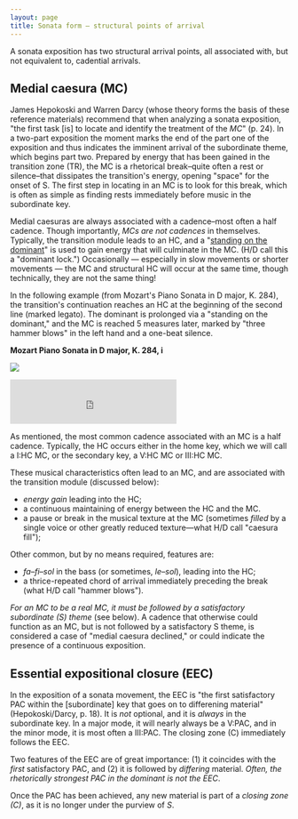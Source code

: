 ```yaml
---
layout: page
title: Sonata form – structural points of arrival
---
```


A sonata exposition has two structural arrival points, all associated with, but not equivalent to, cadential arrivals.

## Medial caesura (MC)

James Hepokoski and Warren Darcy (whose theory forms the basis of these reference materials) recommend that when analyzing a sonata exposition, "the first task [is] to locate and identify the treatment of the _MC_" (p. 24). In a two-part exposition the moment marks the end of the part one of the exposition and thus indicates the imminent arrival of the subordinate theme, which begins part two. Prepared by energy that has been gained in the transition zone (TR), the MC is a rhetorical break–quite often a rest or silence–that dissipates the transition's energy, opening "space" for the onset of S. The first step in locating in an MC is to look for this break, which is often as simple as finding rests immediately before music in the subordinate key.

Medial caesuras are always associated with a cadence–most often a half cadence. Though importantly, *MCs are not cadences* in themselves. Typically, the transition module leads to an HC, and a "[standing on the dominant](internalExpansions.html)" is used to gain energy that will culminate in the MC. (H/D call this a "dominant lock.") Occasionally — especially in slow movements or shorter movements — the MC and structural HC will occur at the same time, though technically, they are not the same thing!

In the following example (from Mozart's Piano Sonata in D major, K. 284), the transition's continuation reaches an HC at the beginning of the second line (marked legato). The dominant is prolonged via a "standing on the dominant," and the MC is reached 5 measures later, marked by "three hammer blows" in the left hand and a one-beat silence.

**Mozart Piano Sonata in D major, K. 284, i**

[![](Graphics/form/medialCaesura.png)](Graphics/form/medialCaesura.png)

<iframe src="https://embed.spotify.com/?uri=spotify:track:2DuicS9kJJcP1sIyIGxGpE" width="300" height="80" frameborder="0" allowtransparency="true"></iframe><br/>

As mentioned, the most common cadence associated with an MC is a half cadence. Typically, the HC occurs either in the home key, which we will call a I:HC MC, or the secondary key, a V:HC MC or III:HC MC. 

These musical characteristics often lead to an MC, and are associated with the transition module (discussed below):

* *energy gain* leading into the HC;
* a continuous maintaining of energy between the HC and the MC.
* a pause or break in the musical texture at the MC (sometimes *filled* by a single voice or other greatly reduced texture—what H/D call "caesura fill");

Other common, but by no means required, features are:

* *fa–fi–sol* in the bass (or sometimes, *le–sol*), leading into the HC;  
* a thrice-repeated chord of arrival immediately preceding the break (what H/D call "hammer blows").

*For an MC to be a real MC, it must be followed by a satisfactory subordinate (S) theme* (see below). A cadence that otherwise could function as an MC, but is not followed by a satisfactory S theme, is considered a case of "medial caesura declined," or could indicate the presence of a continuous exposition.

## Essential expositional closure (EEC)

In the exposition of a sonata movement, the EEC is "the first satisfactory PAC within the [subordinate] key that goes on to differening material" (Hepokoski/Darcy, p. 18). It is *not* optional, and it is _always_ in the subordinate key. In a major mode, it will nearly always be a V:PAC, and in the minor mode, it is most often a III:PAC. The closing zone (C) immediately follows the EEC.

Two features of the EEC are of great importance: (1) it coincides with the _first_ satisfactory PAC, and (2) it is followed by _differing_ material. _Often, the rhetorically strongest PAC in the dominant is not the EEC_.

Once the PAC has been achieved, any new material is part of a _closing zone (C)_, as it is no longer under the purview of _S_.

